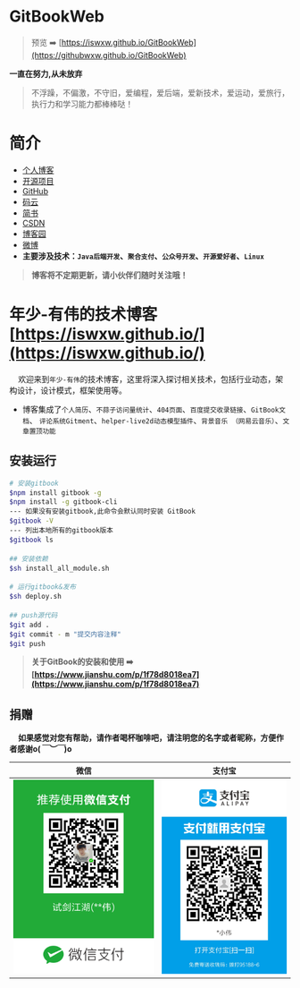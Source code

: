 # GitBookWeb

> 预览 ➡️ [https://iswxw.github.io/GitBookWeb](https://githubwxw.github.io/GitBookWeb)


**一直在努力,从未放弃**

> 不浮躁，不偏激，不守旧，爱编程，爱后端，爱新技术，爱运动，爱旅行，执行力和学习能力都棒棒哒！

# 简介
- [个人博客](https://iswxw.github.io/)
- [开源项目](https://iswxw.github.io/GitBookWeb)
- [GitHub](https://github.com/iswxw)
- [码云](https://gitee.com/iswxw)
- [简书](https://www.jianshu.com/u/581abf4bad35)
- [CSDN](https://blog.csdn.net/qq_41893274)
- [博客园](https://www.cnblogs.com/iswxw)
- [微博](https://weibo.com/5951401438/profile?topnav=1&wvr=6)
- **主要涉及技术：`Java后端开发`、`聚合支付`、`公众号开发`、`开源爱好者`、`Linux`**

> **博客将不定期更新，请小伙伴们随时关注哦！**

# 年少-有伟的技术博客 [https://iswxw.github.io/](https://iswxw.github.io/)

&#160;&#160;&#160;&#160;欢迎来到`年少-有伟`的技术博客，这里将深入探讨相关技术，包括行业动态，架构设计，设计模式，框架使用等。

- 博客集成了`个人简历`、`不蒜子访问量统计`、`404页面`、`百度提交收录链接`、`GitBook文档`、
	`评论系统Gitment`、`helper-live2d动态模型插件`、`背景音乐 （网易云音乐）`、`文章置顶功能`


## 安装运行

```bash
# 安装gitbook
$npm install gitbook -g
$npm install -g gitbook-cli
--- 如果没有安装gitbook,此命令会默认同时安装 GitBook
$gitbook -V
--- 列出本地所有的gitbook版本
$gitbook ls

## 安装依赖
$sh install_all_module.sh

# 运行gitbook&发布
$sh deploy.sh

## push源代码
$git add .
$git commit - m "提交内容注释"
$git push

```

> **关于GitBook的安装和使用 ➡️ [https://www.jianshu.com/p/1f78d8018ea7](https://www.jianshu.com/p/1f78d8018ea7)**


## 捐赠
&#160;&#160;&#160;&#160;**如果感觉对您有帮助，请作者喝杯咖啡吧，请注明您的名字或者昵称，方便作者感谢o(*￣︶￣*)o**

| 微信 | 支付宝 |
| :---: | :---: |
| ![](/images/weixin.png) | ![](/images/alipay.jpeg) |
